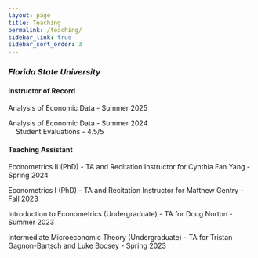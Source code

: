 ```yaml
---
layout: page
title: Teaching
permalink: /teaching/
sidebar_link: true
sidebar_sort_order: 3
---
```


### *Florida State University*

#### Instructor of Record

Analysis of Economic Data - Summer 2025 <br>

Analysis of Economic Data - Summer 2024 <br>
<span style="color:gray-6">
&nbsp;&nbsp;&nbsp;&nbsp;Student Evaluations - 4.5/5
</span>

  

#### Teaching Assistant

Econometrics II (PhD) - TA and Recitation Instructor for Cynthia Fan Yang - Spring 2024

Econometrics I (PhD) - TA and Recitation Instructor for Matthew Gentry - Fall 2023

Introduction to Econometrics (Undergraduate) - TA for Doug Norton - Summer 2023

Intermediate Microeconomic Theory (Undergraduate) - TA for Tristan Gagnon-Bartsch and Luke Boosey - Spring 2023
